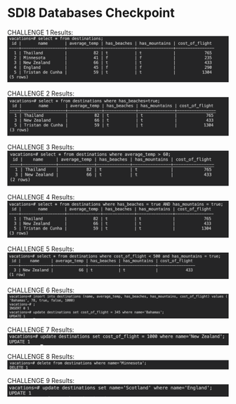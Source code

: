# SDI8 Databases Checkpoint

CHALLENGE 1
Results: ![](/c1_r.png)

CHALLENGE 2
Results: ![](/c2_r.png)

CHALLENGE 3
Results: ![](/c3_r.png)

CHALLENGE 4
Results: ![](/c4_r.png)

CHALLENGE 5
Results: ![](/c5_r.png)

CHALLENGE 6
Results: ![](/c6_r.png)

CHALLENGE 7
Results: ![](/c7_r.png)

CHALLENGE 8
Results: ![](/c8_r.png)

CHALLENGE 9
Results: ![](/c9_r.png)